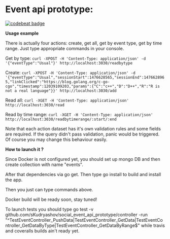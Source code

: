 # Event api prototype:

<a href="https://codebeat.co/projects/github-com-skudryashov-social_event_api_prototype"><img alt="codebeat badge" src="https://codebeat.co/badges/451abd5d-0ac6-4d56-9dd1-c1a7e966c40e" /></a>

**Usage example**

There is actually four actions: create, get all, get by event type, get by 
time range. Just type appropriate commands in your console.

Get by type: `curl -XPOST -H 'Content-Type: application/json' -d '{"eventType":"Usual"}' http://localhost:3030/readbytype`

Create: `curl -XPOST -H 'Content-Type: application/json' -d '{"eventType":"Usual","sessionStart":1476628565,"sessionEnd":1476628965,"linkClicked":"https://blog.golang.org/c-go-cgo","timestamp":12039109203,"params":{"C":"c++","D":"D++","R":"R is not a real language"}}' http://localhost:3030/add`

Read all: `curl -XGET -H 'Content-Type: application/json' http://localhost:3030/read`

Read by time range: `curl -XGET -H 'Content-Type: application/json' http://localhost:3030/readbytimerange/:start/:end`

Note that each action dataset has it's own validation rules and some fields are required. If the query didn't pass validation, panic would be triggered. Of course you may change this behaviour easily.

**How to launch it ?**

Since Docker is not configured yet, you should set up mongo DB and then create collection with name "events".

After that dependencies via go get. Then type go install to build and install the app. 

Then you just can type commands above. 

Docker build will be ready soon, stay tuned!

To launch tests you should type go test -v github.com/sKudryashov/social_event_api_prototype/controller -run "^TestEventController_PushData|TestEventController_GetData|TestEventController_GetDataByType|TestEventController_GetDataByRange$"
while travis and coveralls builds ain't ready yet.  